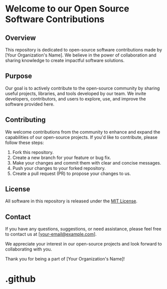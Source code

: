 # Welcome to our Open Source Software Contributions

## Overview

This repository is dedicated to open-source software contributions made by [Your Organization's Name]. We believe in the power of collaboration and sharing knowledge to create impactful software solutions.

## Purpose

Our goal is to actively contribute to the open-source community by sharing useful projects, libraries, and tools developed by our team. We invite developers, contributors, and users to explore, use, and improve the software provided here.

## Contributing

We welcome contributions from the community to enhance and expand the capabilities of our open-source projects. If you'd like to contribute, please follow these steps:

1. Fork this repository.
2. Create a new branch for your feature or bug fix.
3. Make your changes and commit them with clear and concise messages.
4. Push your changes to your forked repository.
5. Create a pull request (PR) to propose your changes to us.

## License

All software in this repository is released under the [MIT License](LICENSE).

## Contact

If you have any questions, suggestions, or need assistance, please feel free to contact us at [your-email@example.com].

We appreciate your interest in our open-source projects and look forward to collaborating with you.

Thank you for being a part of [Your Organization's Name]!

# .github
